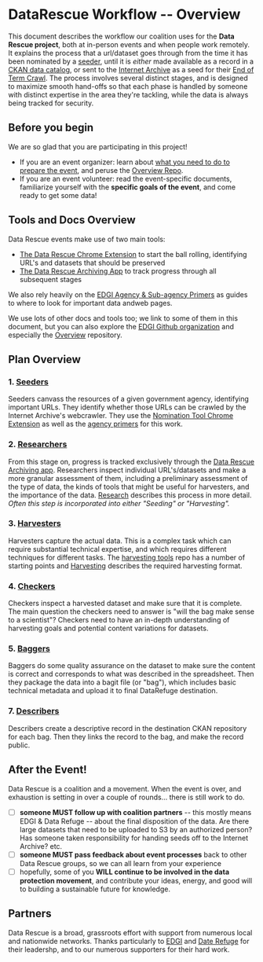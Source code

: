 # DataRescue Workflow -- Overview

This document describes the workflow our coalition uses for the **Data Rescue project**, both at in-person events and when people work remotely. It explains the process that a url/dataset goes through from the time it has been nominated by a [seeder](seednsort.md), until it is _either_ made available as a record in a [CKAN data catalog](https://ckan.org/), or sent to the [Internet Archive](https://www.archive.org) as a seed for their [End of Term Crawl](http://freegovinfo.info/node/11477). The process involves several distinct stages, and is designed to maximize smooth hand-offs so that each phase is handled by someone with distinct expertise in the area they're tackling, while the data is always being tracked for security.

## Before you begin
We are so glad that you are participating in this project!
- If you are an event organizer: learn about [what you need to do to prepare the event](advance-work.md), and peruse the [Overview Repo](https://github.com/edgi-govdata-archiving/overview).
- If you are an event volunteer: read the event-specific documents, familiarize yourself with the **specific goals of the event**, and come ready to get some data! 

## Tools and Docs Overview

Data Rescue events make use of two main tools:
- [The Data Rescue Chrome Extension](https://chrome.google.com/webstore/detail/nominationtool/abjpihafglmijnkkoppbookfkkanklok) to start the ball rolling, identifying URL's and datasets that should be preserved
- [The Data Rescue Archiving App](http://www.archivers.space/) to track progress through all subsequent stages

We also rely heavily on the [EDGI Agency & Sub-agency Primers](https://envirodatagov.org/agency-forecasts/) as guides to where to look for important data andweb pages.

We use lots of other docs and tools too; we link to some of them in this document, but you can also explore the [EDGI Github organization](https://github.com/edgi-govdata-archiving/) and especially the [Overview](https://github.com/edgi-govdata-archiving/overview) repository. 

## Plan Overview

### 1. [Seeders](seednsort.md) 
Seeders canvass the resources of a given government agency, identifying important URLs. They identify whether those URLs can be crawled by the Internet Archive's webcrawler. They use the [Nomination Tool Chrome Extension](https://chrome.google.com/webstore/detail/nominationtool/abjpihafglmijnkkoppbookfkkanklok?hl=en) as well as the [agency primers](https://github.com/edgi-govdata-archiving/agency-primers/blob/master/README.md) for this work.

### 2. [Researchers](research.md)
From this stage on, progress is tracked exclusively through the [Data Rescue Archiving app](http://archivers.space). Researchers inspect individual URL's/datasets and make a more granular assessment of them, including a preliminary assessment of the type of data, the kinds of tools that might be useful for harvesters, and the importance of the data. [Research](research.md) describes this process in more detail. 
*Often this step is incorporated into either "Seeding" or "Harvesting".*

### 3. [Harvesters](harvesting.md)
Harvesters capture the actual data. This is a complex task which can require substantial technical expertise, and which requires different techniques for different tasks. The [harvesting tools](https://github.com/edgi-govdata-archiving/harvesting-tools) repo has a number of starting points and [Harvesting](harvesting.md) describes the required harvesting format. 

### 4. [Checkers](checking.md)
Checkers inspect a harvested dataset and make sure that it is complete. The main question the checkers need to answer is "will the bag make sense to a scientist"? Checkers need to have an in-depth understanding of harvesting goals and potential content variations for datasets.

### 5. [Baggers](bagging.md)
Baggers do some quality assurance on the dataset to make sure the content is correct and corresponds to what was described in the spreadsheet. Then they package the data into a bagit file (or "bag"), which includes basic technical metadata and upload it to final DataRefuge destination.

### 7. [Describers](metadata.md)
Describers create a descriptive record in the destination CKAN repository for each bag. Then they links the record to the bag, and make the record public.

## After the Event!
Data Rescue is a coalition and a movement. When the event is over, and exhaustion is setting in over a couple of rounds... there is still work to do. 
- [ ] **someone MUST follow up with coalition partners** -- this mostly means EDGI & Data Refuge -- about the final disposition of the data. Are there large datasets that need to be uploaded to S3 by an authorized person? Has someone taken responsibility for handing seeds off to the Internet Archive? etc. 
- [ ] **someone MUST pass feedback about event processes** back to other Data Rescue groups, so we can all learn from your experience
- [ ] hopefully, some of you **WILL continue to be involved in the data protection movement**, and contribute your ideas, energy, and good will to building a sustainable future for knowledge.

## Partners
Data Rescue is a broad, grassroots effort with support from numerous local and nationwide networks. Thanks particularly to [EDGI](https://envirodatagov.org/) and [Date Refuge](http://www.ppehlab.org/datarefuge/) for their leadershp, and to our numerous supporters for their hard work.
